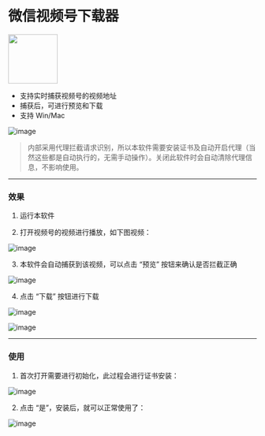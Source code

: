# 微信视频号下载器


<img src="https://user-images.githubusercontent.com/11046969/169296046-513b5e3a-a688-4342-9759-eb131ef7e42f.png" width="100" />

- 支持实时捕获视频号的视频地址
- 捕获后，可进行预览和下载
- 支持 Win/Mac


![image](https://user-images.githubusercontent.com/11046969/169697609-6d605b70-0a67-445b-bff0-1b8e193f71d8.png)

> 内部采用代理拦截请求识别，所以本软件需要安装证书及自动开启代理（当然这些都是自动执行的，无需手动操作）。关闭此软件时会自动清除代理信息，不影响使用。

---

### 效果

1. 运行本软件

2. 打开视频号的视频进行播放，如下图视频：

![image](https://user-images.githubusercontent.com/11046969/169697581-6851f4d1-376b-42c5-825b-8e8101261027.png)

3. 本软件会自动捕获到该视频，可以点击 “预览” 按钮来确认是否拦截正确

![image](https://user-images.githubusercontent.com/11046969/169697351-f56c44bf-2d24-4698-b165-9113e4e58e93.png)

4. 点击 “下载” 按钮进行下载

![image](https://user-images.githubusercontent.com/11046969/169697416-5b7e4631-5d54-4c0b-80ab-91fdecf1a8da.png)

![image](https://user-images.githubusercontent.com/11046969/169698058-5d9f213e-91c7-4f77-872e-db3d983d1a97.png)


---
### 使用

1. 首次打开需要进行初始化，此过程会进行证书安装：

![image](https://user-images.githubusercontent.com/11046969/169697866-871a4371-6645-4e97-a449-a8516cb5d9fa.png)

2. 点击 “是”，安装后，就可以正常使用了：

![image](https://user-images.githubusercontent.com/11046969/169697994-31ae9ca7-84ed-4cff-970f-af02db9557d7.png)


